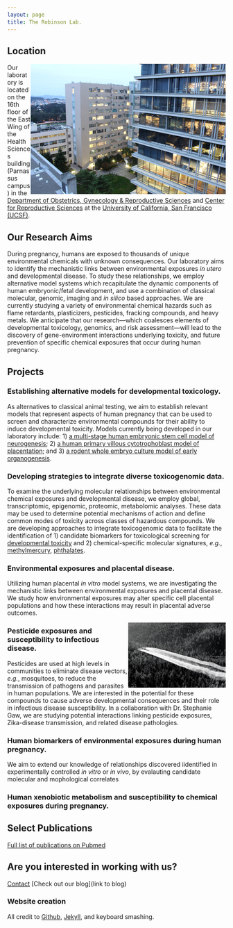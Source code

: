 ```yaml
---
layout: page
title: The Robinson Lab.
---
```

## Location
<img src="https://github.com/jfrobinson/jfrobinson.github.io/blob/master/img/UCSF%20buildingm.jpg" width="450" height="300" align="right"> Our laboratory is located on the 16th floor of the East Wing of the Health Sciences building (Parnassus campus) in the [Department of Obstetrics, Gynecology & Reproductive Sciences](https://obgyn.ucsf.edu/) and [Center for Reproductive Sciences](https://obgyn.ucsf.edu/center-reproductive-sciences/welcome-center-reproductive-sciences) at the [University of California, San Francisco (UCSF)](https://www.ucsf.edu/).
## Our Research Aims
During pregnancy, humans are exposed to thousands of unique environmental chemicals with unknown consequences. Our laboratory aims to identify the mechanistic links between environmental exposures *in utero* and developmental disease. To study these relationships, we employ alternative model systems which recapitulate the dynamic components of human embryonic/fetal development, and use a combination of classical molecular, genomic, imaging and *in silico* based approaches. We are currently studying a variety of environmental chemical hazards such as flame retardants, plasticizers, pesticides, fracking compounds, and heavy metals. We anticipate that our research—which coalesces elements of developmental toxicology, genomics, and risk assessment—will lead to the discovery of gene-environment interactions underlying toxicity, and future prevention of specific chemical exposures that occur during human pregnancy.

## Projects
### Establishing alternative models for developmental toxicology. 
As alternatives to classical animal testing, we aim to establish relevant models that represent aspects of human pregnancy that can be used to screen and characterize environmental compounds for their ability to induce developmental toxicity. Models currently being developed in our laboratory include: 1) [a multi-stage human embryonic stem cell model of neurogenesis](https://www.ncbi.nlm.nih.gov/pubmed/26827931); 2) [a human primary villous cytotrophoblast model of placentation](https://www.ncbi.nlm.nih.gov/pubmed/28323933); and 3) [a rodent whole embryo culture model of early organogenesis](https://www.ncbi.nlm.nih.gov/pubmed/22262562). 
### Developing strategies to integrate diverse toxicogenomic data. 
To examine the underlying molecular relationships between environmental chemical exposures and developmental disease, we employ global, transcriptomic, epigenomic, proteomic, metabolomic analyses. These data may be used to determine potential mechanisms of action and define common modes of toxicity across classes of hazardous compounds. We are developing approaches to integrate toxicogenomic data to facilitate the identification of 1) candidate biomarkers for toxicological screening for [developmental toxicity](https://www.ncbi.nlm.nih.gov/pubmed/26827931) and 2) chemical-specific molecular signatures, *e.g.*, [methylmercury](https://www.ncbi.nlm.nih.gov/pubmed/21664453), [phthalates](https://www.ncbi.nlm.nih.gov/pubmed/22841773).  

### Environmental exposures and placental disease. 
Utilizing human placental *in vitro* model systems, we are investigating the mechanistic links between environmental exposures and placental disease. We study how environmental exposures may alter specific cell placental populations and how these interactions may result in placental adverse outcomes. 

<img src="https://github.com/jfrobinson/jfrobinson.github.io/blob/master/img/plane%20pesticide%20spray.jpg" width="225" height="150" align="right">

### Pesticide exposures and susceptibility to infectious disease.
Pesticides are used at high levels in communities to eliminate disease vectors, *e.g.*, mosquitoes, to reduce the transmission of pathogens and parasites in human populations. We are interested in the potential for these compounds to cause adverse developmental consequences and their role in infectious disease susceptibility. In a collaboration with Dr. Stephanie Gaw, we are studying potential interactions linking pesticide exposures, Zika-disease transmission, and related disease pathologies. 

### Human biomarkers of environmental exposures during human pregnancy.
We aim to extend our knowledge of relationships discovered iidentified in experimentally controlled *in vitro* or *in vivo*, by evalauting candidate molecular and mophological correlates 

### Human xenobiotic metabolism and susceptibility to chemical exposures during pregnancy.


## Select Publications

[Full list of publications on Pubmed](http://www.ncbi.nlm.nih.gov/sites/myncbi/joshua.robinson.1/bibliography/47846924/public/?sort=date&direction=ascending)

## Are you interested in working with us?
[Contact](joshua.robinson@ucsf.edu)
[Check out our blog](link to blog) 

### Website creation
All credit to [Github](https://github.com/), [Jekyll](https://jekyllrb.com/), and keyboard smashing.



